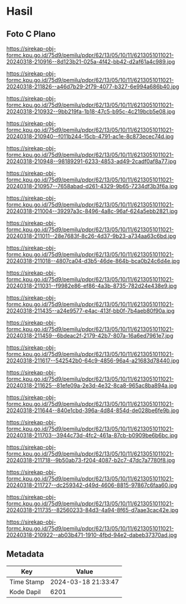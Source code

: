 # Hasil

## Foto C Plano

https://sirekap-obj-formc.kpu.go.id/75d9/pemilu/pdpr/62/13/05/10/11/6213051011021-20240318-210916--8d123b21-025a-4f42-bb42-d2af61a4c989.jpg

https://sirekap-obj-formc.kpu.go.id/75d9/pemilu/pdpr/62/13/05/10/11/6213051011021-20240318-211826--a46d7b29-2f79-4077-b327-6e994a686b40.jpg

https://sirekap-obj-formc.kpu.go.id/75d9/pemilu/pdpr/62/13/05/10/11/6213051011021-20240318-210932--9bb219fa-1b18-47c5-b95c-4c219bcb5e08.jpg

https://sirekap-obj-formc.kpu.go.id/75d9/pemilu/pdpr/62/13/05/10/11/6213051011021-20240318-210940--f011b244-15cb-4791-ac1e-8c873ecec74d.jpg

https://sirekap-obj-formc.kpu.go.id/75d9/pemilu/pdpr/62/13/05/10/11/6213051011021-20240318-210948--98189291-6233-4853-ad49-2cadf0af8a77.jpg

https://sirekap-obj-formc.kpu.go.id/75d9/pemilu/pdpr/62/13/05/10/11/6213051011021-20240318-210957--7658abad-d261-4329-9b65-7234df3b3f6a.jpg

https://sirekap-obj-formc.kpu.go.id/75d9/pemilu/pdpr/62/13/05/10/11/6213051011021-20240318-211004--39297a3c-8496-4a8c-96af-624a5ebb2821.jpg

https://sirekap-obj-formc.kpu.go.id/75d9/pemilu/pdpr/62/13/05/10/11/6213051011021-20240318-211011--28e7683f-8c26-4d37-9b23-a734aa63c6bd.jpg

https://sirekap-obj-formc.kpu.go.id/75d9/pemilu/pdpr/62/13/05/10/11/6213051011021-20240318-211018--4807ca04-d3b5-46de-864b-bca0b24c6d4e.jpg

https://sirekap-obj-formc.kpu.go.id/75d9/pemilu/pdpr/62/13/05/10/11/6213051011021-20240318-211031--f9982e86-ef86-4a3b-8735-782d24e438e9.jpg

https://sirekap-obj-formc.kpu.go.id/75d9/pemilu/pdpr/62/13/05/10/11/6213051011021-20240318-211435--a24e9577-e4ac-413f-bb0f-7b4aeb80f90a.jpg

https://sirekap-obj-formc.kpu.go.id/75d9/pemilu/pdpr/62/13/05/10/11/6213051011021-20240318-211459--6bdeac2f-2179-42b7-807a-16a6ed7961e7.jpg

https://sirekap-obj-formc.kpu.go.id/75d9/pemilu/pdpr/62/13/05/10/11/6213051011021-20240318-211617--542542b0-64c9-4856-96a4-a21683d78440.jpg

https://sirekap-obj-formc.kpu.go.id/75d9/pemilu/pdpr/62/13/05/10/11/6213051011021-20240318-211625--81efe09a-2e3d-4e32-8ca8-965ac8ba894a.jpg

https://sirekap-obj-formc.kpu.go.id/75d9/pemilu/pdpr/62/13/05/10/11/6213051011021-20240318-211644--840e1cbd-396a-4d84-854d-de028be6fe9b.jpg

https://sirekap-obj-formc.kpu.go.id/75d9/pemilu/pdpr/62/13/05/10/11/6213051011021-20240318-211703--3944c73d-4fc2-461a-87cb-b0909be6b6bc.jpg

https://sirekap-obj-formc.kpu.go.id/75d9/pemilu/pdpr/62/13/05/10/11/6213051011021-20240318-211718--9b50ab73-f204-4087-b2c7-47dc7a7780f8.jpg

https://sirekap-obj-formc.kpu.go.id/75d9/pemilu/pdpr/62/13/05/10/11/6213051011021-20240318-211727--dc259342-d49d-4606-8815-97867c6faa60.jpg

https://sirekap-obj-formc.kpu.go.id/75d9/pemilu/pdpr/62/13/05/10/11/6213051011021-20240318-211735--82560233-84d3-4a94-8f65-d7aae3cac42e.jpg

https://sirekap-obj-formc.kpu.go.id/75d9/pemilu/pdpr/62/13/05/10/11/6213051011021-20240318-210922--ab03b471-1910-4fbd-94e2-dabeb37370ad.jpg


## Metadata

| Key        | Value               |
| ---------- | ------------------- |
| Time Stamp | 2024-03-18 21:33:47 |
| Kode Dapil | 6201                |




